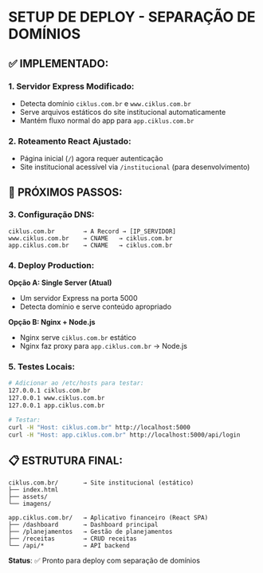 # SETUP DE DEPLOY - SEPARAÇÃO DE DOMÍNIOS

## ✅ IMPLEMENTADO:

### **1. Servidor Express Modificado:**
- Detecta domínio `ciklus.com.br` e `www.ciklus.com.br`
- Serve arquivos estáticos do site institucional automaticamente
- Mantém fluxo normal do app para `app.ciklus.com.br`

### **2. Roteamento React Ajustado:**
- Página inicial (`/`) agora requer autenticação
- Site institucional acessível via `/institucional` (para desenvolvimento)

## 🚀 PRÓXIMOS PASSOS:

### **3. Configuração DNS:**
```
ciklus.com.br        → A Record → [IP_SERVIDOR]
www.ciklus.com.br    → CNAME   → ciklus.com.br
app.ciklus.com.br    → CNAME   → ciklus.com.br
```

### **4. Deploy Production:**

**Opção A: Single Server (Atual)**
- Um servidor Express na porta 5000
- Detecta domínio e serve conteúdo apropriado

**Opção B: Nginx + Node.js**
- Nginx serve `ciklus.com.br` estático
- Nginx faz proxy para `app.ciklus.com.br` → Node.js

### **5. Testes Locais:**
```bash
# Adicionar ao /etc/hosts para testar:
127.0.0.1 ciklus.com.br
127.0.0.1 www.ciklus.com.br  
127.0.0.1 app.ciklus.com.br

# Testar:
curl -H "Host: ciklus.com.br" http://localhost:5000
curl -H "Host: app.ciklus.com.br" http://localhost:5000/api/login
```

## 📋 ESTRUTURA FINAL:

```
ciklus.com.br/       → Site institucional (estático)
├── index.html
├── assets/
└── imagens/

app.ciklus.com.br/   → Aplicativo financeiro (React SPA)
├── /dashboard       → Dashboard principal
├── /planejamentos   → Gestão de planejamentos
├── /receitas        → CRUD receitas
└── /api/*           → API backend
```

**Status**: ✅ Pronto para deploy com separação de domínios